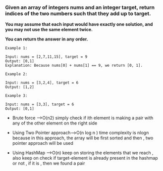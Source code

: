 ### Given an array of integers nums and an integer target, return indices of the two numbers such that they add up to target.

**You may assume that each input would have exactly one solution, and you may not use the same element twice.**

**You can return the answer in any order.**

 
```
Example 1:

Input: nums = [2,7,11,15], target = 9
Output: [0,1]
Explanation: Because nums[0] + nums[1] == 9, we return [0, 1].

Example 2:

Input: nums = [3,2,4], target = 6
Output: [1,2]

Example 3:

Input: nums = [3,3], target = 6
Output: [0,1]
```

- Brute force -->O(n2)
simply check if ith element is making a pair with any of the other element on
the right side

- Using Two Pointer approach-->O(n log n )
time complexity is nlogn because in this approach, the array will be first sorted and then , two pointer approach will be used

- Using HashMap -->O(n)
keep on storing the elements that we reach , also keep on check if target-element is already present in the hashmap or not , if it is , then we found a pair